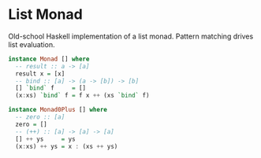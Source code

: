 # List Monad

Old-school Haskell implementation of a list monad. Pattern matching drives list evaluation.

```haskell
instance Monad [] where
  -- result :: a -> [a]
  result x = [x]
  -- bind :: [a] -> (a -> [b]) -> [b]
  [] `bind` f     = []
  (x:xs) `bind` f = f x ++ (xs `bind` f)

instance Monad0Plus [] where
  -- zero :: [a]
  zero = []
  -- (++) :: [a] -> [a] -> [a]
  [] ++ ys     = ys
  (x:xs) ++ ys = x : (xs ++ ys)
```
